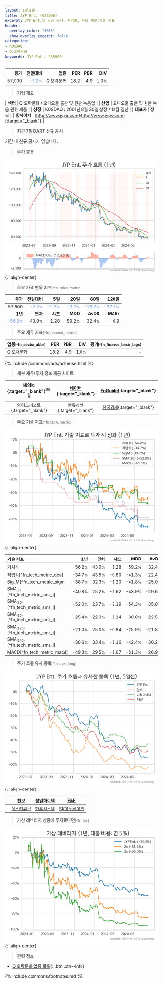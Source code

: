 ```yaml
---
layout: splash
title: JYP Ent. (035900)
excerpt: JYP Ent.의 최근 공시, 수익률, 주요 재무/기술 지표
header:
  overlay_color: "#333"
  show_overlay_excerpt: false
categories:
- KOSDAQ
- Q:오락문화
keywords: JYP Ent., 035900
---
```


| **종가** | **전일대비** | **업종** | **PER** | **PBR** | **DIV** |
| -------: | -----------: | -------: | ------: | ------: | ------: |
| 57,900 | <span style="color: cornflowerblue">-2.2<small>%</small></span> | Q:오락문화 | 18.2 | 4.9 | 1.0<small>%</small> |

<!-- more -->


> **기업 개요**<a id="company"></a>

| <span style="white-space:nowrap;">**섹터**</span> | Q:오락문화 / 오디오물 출판 및 원판 녹음업 |
| <span style="white-space:nowrap;">**산업**</span> | 오디오물 출판 및 원판 녹음 관련 제품 |
| <span style="white-space:nowrap;">**상장**</span> | KOSDAQ / 2001년 8월 30일 상장 / 12월 결산 |
| <span style="white-space:nowrap;">**대표자**</span> | 정욱 |
| <span style="white-space:nowrap;">**홈페이지**</span> | [http://www.jype.com](http://www.jype.com){:target="_blank"} |


> **최근 7일 DART 신규 공시**<a id="dart"></a>

기간 내 신규 공시가 없습니다.


> **주가 흐름**<a id="price"></a>

![035900](/stock/images/035900.png){: .align-center}


> **주요 가격 변동 지표**<small>[^fn_price_metric]</small>

| **종가** | **전일대비** | **5일** | **20일** | **60일** | **120일** |
| -------: | -----------: | ------: | -------: | -------: | --------: |
| 57,900 | <span style="color: cornflowerblue">-2.2<small>%</small></span> | <span style="color: cornflowerblue">-1.2<small>%</small></span> | <span style="color: cornflowerblue">-3.7<small>%</small></span> | <span style="color: cornflowerblue">-18.7<small>%</small></span> | <span style="color: cornflowerblue">-37.7<small>%</small></span> |
| **1년** | **편차** | **샤프** | **MDD** | **AvDD** | **MARr** |
| <span style="color: cornflowerblue">-56.2<small>%</small></span> | 43.9<small>%</small> | -1.28 | -59.2<small>%</small> | -32.4<small>%</small> | 0.9 |


> **주요 재무 지표**<small>[^fn_finance_metric]</small>

| **업종**<small>[^fn_sector_abbr]</small> | **PER** | **PBR** | **DIV** | **평가**<small>[^fn_finance_basic_tags]</small> |
| :--------------------------------------- | ------: | ------: | ------: | ----------------------------------------------: |
| Q:오락문화 | 18.2 | 4.9 | 1.0<small>%</small> | - |



{% include /commons/ads/adsense.html %}

> **세부 재무/투자 정보 제공 사이트**

| [네이버](https://m.stock.naver.com/domestic/stock/035900/finance/summary){:target="_blank"}<sup><small>모바일</small></sup> | [네이버](https://finance.naver.com/item/coinfo.naver?code=035900){:target="_blank"} | [FnGuide](https://comp.fnguide.com/SVO2/ASP/SVD_Invest.asp?gicode=A035900&MenuYn=Y){:target="_blank"} |
| :---: | :---: | :---: |
| [와이즈리포트](https://comp.wisereport.co.kr/company/c1040001.aspx?cmp_cd=035900){:target="_blank"} | [밸류라인](https://www.valueline.co.kr/finance/summary/035900){:target="_blank"} | [한국경제](https://markets.hankyung.com/stock/035900/financial-summary){:target="_blank"} |


> **주요 기술 지표**<small>[^fn_tech_metric]</small>


![035900](/stock/images/035900_tech.png){: .align-center}

| **기술 지표** | **1년** | **편차** | **샤프** | **MDD** | **AvDD** |
| :------------ | ------: | -----------: | -------: | ------: | -------: |
| 거치식 | -56.2<small>%</small> | 43.9<small>%</small> | -1.28 | -59.2<small>%</small> | -32.4<small>%</small> |
| 적립식[^fn_tech_metric_dca] | -34.7<small>%</small> | 43.5<small>%</small> | -0.80 | -41.3<small>%</small> | -22.4<small>%</small> |
| Sig. M[^fn_tech_metric_sigm] | -38.7<small>%</small> | 32.3<small>%</small> | -1.20 | -41.8<small>%</small> | -25.0<small>%</small> |
| SMA<small><sub>(5)</sub></small>[^fn_tech_metric_sma_i] | -40.8<small>%</small> | 25.2<small>%</small> | -1.62 | -43.9<small>%</small> | -29.6<small>%</small> |
| SMA<small><sub>(20)</sub></small>[^fn_tech_metric_sma_i] | -52.0<small>%</small> | 23.7<small>%</small> | -2.19 | -54.3<small>%</small> | -35.0<small>%</small> |
| SMA<small><sub>(60)</sub></small>[^fn_tech_metric_sma_i] | -25.4<small>%</small> | 22.3<small>%</small> | -1.14 | -30.0<small>%</small> | -22.5<small>%</small> |
| SMA<small><sub>(120)</sub></small>[^fn_tech_metric_sma_i] | -21.0<small>%</small> | 25.0<small>%</small> | -0.84 | -25.9<small>%</small> | -21.8<small>%</small> |
| SMA<small><sub>(240)</sub></small>[^fn_tech_metric_sma_i] | -38.6<small>%</small> | 33.4<small>%</small> | -1.16 | -42.4<small>%</small> | -30.2<small>%</small> |
| MACD[^fn_tech_metric_macd] | -49.3<small>%</small> | 29.5<small>%</small> | -1.67 | -51.3<small>%</small> | -26.9<small>%</small> |


> **주가 흐름 유사 종목**<a id="corr"></a><small>[^fn_corr_long]</small>

![035900](/stock/images/035900_corr.png){: .align-center}

|       | [천보](/278280/) | [성일하이텍](/365340/) | [F&F](/383220/) |
| :---: | :------------------------------------: | :------------------------------------: | :------------------------------------: |
|       | [에스티큐브](/052020/) | [한온시스템](/018880/) | [SK이노베이션](/096770/) |


> **가상 레버리지 상품에 투자했다면**<a id="2x"></a><small>[^fn_lev]</small>

![035900](/stock/images/035900_2x.png){: .align-center}


> **관련 정보**

- [Q:오락문화 업종 목록](/stats/sector/kosdaq_업종_오락문화_종목/){: .btn .btn--info}

{% include commons/footnotes.md %}